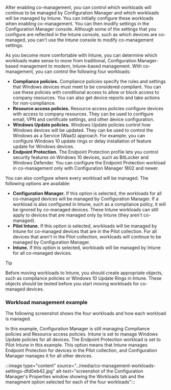 After enabling co-management, you can control which workloads will continue to be managed by Configuration Manager and which workloads will be managed by Intune. You can initially configure these workloads when enabling co-management. You can then modify settings in the Configuration Manager console. Although some of the settings that you configure are reflected in the Intune console, such as which devices are co-managed, you can't use the Intune console to modify co-management settings.

As you become more comfortable with Intune, you can determine which workloads make sense to move from traditional, Configuration Manager-based management to modern, Intune-based management. With co-management, you can control the following four workloads:

 -  **Compliance policies.** Compliance policies specify the rules and settings that Windows devices must meet to be considered compliant. You can use these policies with conditional access to allow or block access to company resources. You can also get device reports and take actions for non-compliance.
 -  **Resource access policies.** Resource access policies configure devices with access to company resources. They can be used to configure email, VPN and certificate settings, and other device configuration.
 -  **Windows Update policies.** Windows Update policies control how Windows devices will be updated. They can be used to control the Windows as a Service (WaaS) approach. For example, you can configure Windows 10 update rings or delay installation of feature update for Windows devices.
 -  **Endpoint Protection.** The Endpoint Protection profile lets you control security features on Windows 10 devices, such as BitLocker and Windows Defender. You can configure the Endpoint Protection workload in co-management only with Configuration Manager 1802 and newer.

You can also configure where every workload will be managed. The following options are available:

 -  **Configuration Manager.** If this option is selected, the workloads for all co-managed devices will be managed by Configuration Manager. If a workload is also configured in Intune, such as a compliance policy, it will be ignored by co-managed devices. These Intune workloads can still apply to devices that are managed only by Intune (they aren't co-managed).
 -  **Pilot Intune.** If this option is selected, workloads will be managed by Intune for co-managed devices that are in the Pilot collection. For all devices that aren't in the Pilot collection, workloads will continue to be managed by Configuration Manager.
 -  **Intune.** If this option is selected, workloads will be managed by Intune for all co-managed devices.

> [!TIP]
> Before moving workloads to Intune, you should create appropriate objects, such as compliance policies or Windows 10 Update Rings in Intune. These objects should be tested before you start moving workloads for co-managed devices.

### Workload management example

The following screenshot shows the four workloads and how each workload is managed.

In this example, Configuration Manager is still managing Compliance policies and Resource access policies. Intune is set to manage Windows Update policies for all devices. The Endpoint Protection workload is set to Pilot Intune in this example. This option means that Intune manages Endpoint Protection for devices in the Pilot collection, and Configuration Manager manages it for all other devices.

:::image type="content" source="../media/co-management-workloads-settings-dfd0eb42.jpg" alt-text="screenshot of the Configuration Manager's Properties window showing the Workloads tab and the managment option selected for each of the four workloads":::
